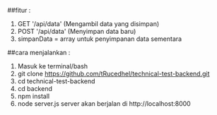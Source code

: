 ##fitur :
1. GET '/api/data' (Mengambil data yang disimpan)
2. POST '/api/data' (Menyimpan data baru)
3. simpanData = array untuk penyimpanan data sementara

##cara menjalankan :
1. Masuk ke terminal/bash
2. git clone https://github.com/tRucedhel/technical-test-backend.git
3. cd technical-test-backend
4. cd backend
5. npm install
6. node server.js
server akan berjalan di http://localhost:8000

